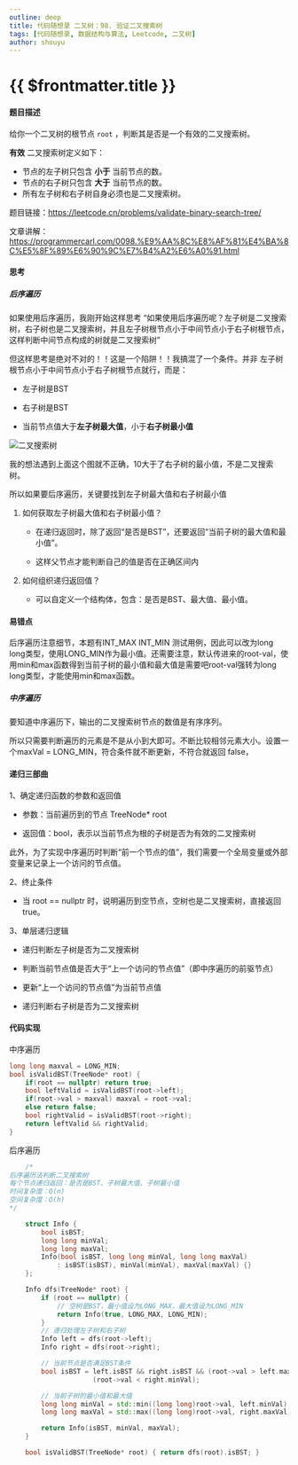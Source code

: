 ```yaml
---
outline: deep
title: 代码随想录 二叉树：98. 验证二叉搜索树
tags: [代码随想录, 数据结构与算法, Leetcode, 二叉树]
author: shouyu
---
```


# {{ $frontmatter.title }}

#### 题目描述

给你一个二叉树的根节点 `root` ，判断其是否是一个有效的二叉搜索树。

**有效** 二叉搜索树定义如下：

- 节点的左子树只包含 **小于** 当前节点的数。
- 节点的右子树只包含 **大于** 当前节点的数。
- 所有左子树和右子树自身必须也是二叉搜索树。

题目链接：https://leetcode.cn/problems/validate-binary-search-tree/

文章讲解：https://programmercarl.com/0098.%E9%AA%8C%E8%AF%81%E4%BA%8C%E5%8F%89%E6%90%9C%E7%B4%A2%E6%A0%91.html

#### 思考

##### 后序遍历

如果使用后序遍历，我刚开始这样思考 “如果使用后序遍历呢？左子树是二叉搜索树，右子树也是二叉搜索树，并且左子树根节点小于中间节点小于右子树根节点，这样判断中间节点构成的树就是二叉搜索树”

但这样思考是绝对不对的！！这是一个陷阱！！我搞混了一个条件。并非 左子树根节点小于中间节点小于右子树根节点就行，而是：

- 左子树是BST

- 右子树是BST

- 当前节点值大于**左子树最大值**，小于**右子树最小值**

![二叉搜索树](https://images-xxueyu.oss-cn-shanghai.aliyuncs.com/20230310000824.png)

我的想法遇到上面这个图就不正确，10大于了右子树的最小值，不是二叉搜索树。

所以如果要后序遍历，关键要找到左子树最大值和右子树最小值

1. 如何获取左子树最大值和右子树最小值？

   - 在递归返回时，除了返回“是否是BST”，还要返回“当前子树的最大值和最小值”。


   - 这样父节点才能判断自己的值是否在正确区间内


2. 如何组织递归返回值？

   - 可以自定义一个结构体，包含：是否是BST、最大值、最小值。

#### 易错点

后序遍历注意细节，本题有INT_MAX INT_MIN 测试用例，因此可以改为long long类型，使用LONG_MIN作为最小值。还需要注意，默认传进来的root-val，使用min和max函数得到当前子树的最小值和最大值是需要吧root-val强转为long long类型，才能使用min和max函数。

##### 中序遍历

要知道中序遍历下，输出的二叉搜索树节点的数值是有序序列。

所以只需要判断遍历的元素是不是从小到大即可。不断比较相邻元素大小。设置一个maxVal = LONG_MIN，符合条件就不断更新，不符合就返回 false，    



#### 递归三部曲

1、确定递归函数的参数和返回值

- 参数：当前遍历到的节点 TreeNode* root

- 返回值：bool，表示以当前节点为根的子树是否为有效的二叉搜索树

此外，为了实现中序遍历时判断“前一个节点的值”，我们需要一个全局变量或外部变量来记录上一个访问的节点值。

2、终止条件

- 当 root == nullptr 时，说明遍历到空节点，空树也是二叉搜索树，直接返回 true。

3、单层递归逻辑

- 递归判断左子树是否为二叉搜索树

- 判断当前节点值是否大于“上一个访问的节点值”（即中序遍历的前驱节点）

- 更新“上一个访问的节点值”为当前节点值

- 递归判断右子树是否为二叉搜索树

#### 代码实现

中序遍历

```C++
long long maxval = LONG_MIN;
bool isValidBST(TreeNode* root) {
	if(root == nullptr) return true;
    bool leftValid = isValidBST(root->left);
    if(root->val > maxval) maxval = root->val;
    else return false;
    bool rightValid = isValidBST(root->right);
    return leftValid && rightValid;
}
```

后序遍历

```C++
    /*
后序遍历法判断二叉搜索树
每个节点递归返回：是否是BST、子树最大值、子树最小值
时间复杂度：O(n)
空间复杂度：O(h)
*/

    struct Info {
        bool isBST;
        long long minVal;
        long long maxVal;
        Info(bool isBST, long long minVal, long long maxVal)
            : isBST(isBST), minVal(minVal), maxVal(maxVal) {}
    };

    Info dfs(TreeNode* root) {
        if (root == nullptr) {
            // 空树是BST，最小值设为LONG_MAX，最大值设为LONG_MIN
            return Info(true, LONG_MAX, LONG_MIN);
        }
        // 递归处理左子树和右子树
        Info left = dfs(root->left);
        Info right = dfs(root->right);

        // 当前节点是否满足BST条件
        bool isBST = left.isBST && right.isBST && (root->val > left.maxVal) &&
                     (root->val < right.minVal);

        // 当前子树的最小值和最大值
        long long minVal = std::min((long long)root->val, left.minVal);
        long long maxVal = std::max((long long)root->val, right.maxVal);

        return Info(isBST, minVal, maxVal);
    }

    bool isValidBST(TreeNode* root) { return dfs(root).isBST; }
```

